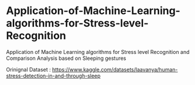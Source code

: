 # Application-of-Machine-Learning-algorithms-for-Stress-level-Recognition
Application of Machine Learning algorithms for Stress level Recognition and Comparison Analysis based on Sleeping gestures


Orinignal Dataset :
https://www.kaggle.com/datasets/laavanya/human-stress-detection-in-and-through-sleep
